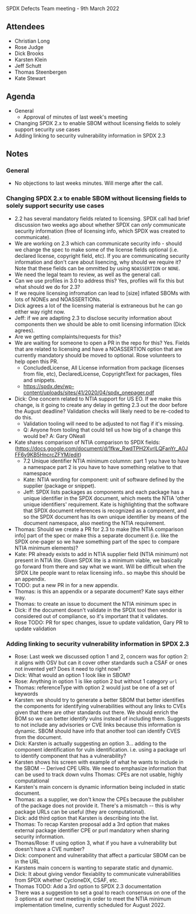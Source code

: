 SPDX Defects Team meeting - 9th March 2022

## Attendees
* Christian Long
* Rose Judge
* Dick Brooks
* Karsten Klein
* Jeff Schutt
* Thomas Steenbergen
* Kate Stewart

## Agenda
* General
  * Approval of minutes of last week's meeting
* Changing SPDX 2.x to enable SBOM without licensing fields to solely support security use cases
* Adding linking to security vulnerability information in SPDX 2.3

## Notes
### General
* No objections to last weeks minutes. Will merge after the call.

###  Changing SPDX 2.x to enable SBOM without licensing fields to solely support security use cases
* 2.2 has several mandatory fields related to licensing. SPDX call had brief discussion two weeks ago about whether SPDX can *only* communicate security information (free of licensing info, which SPDX was created to communicate).
* We are working on 2.3 which can communicate security info - should we change the spec to make some of the license fields optional (i.e. declared license, copyright field, etc). If you are communicating security information and don't care about lisencing, why should we require it? Note that these fields can be ommitted by using `NOASSERTION` or `NONE`.
* We need the legal team to review, as well as the general call.
* Can we use profiles in 3.0 to address this? Yes, profiles will fix this but what should we do for 2.3?
* If we require licensing infromation can lead to [size] inflated SBOMs with lots of NONEs and NOASSERTIONs.
* Dick agrees a lot of the licensing material is extraneous but he can go either way right now.
* Jeff: if we are adapting 2.3 to disclose security information about components then we should be able to omit licensing information (Dick agrees).
* Are we getting complaints/requests for this?
* We are waiting for someone to open a PR in the repo for this? Yes. Fields that are related to licensing and have a NOASSERTION option that are currently mandatory should be moved to optional. Rose volunteers to help open this PR.
  * ConcludedLicense, All License information from package (licenses from file, etc), DeclaredLicense, CopyrightText for packages, files and snippets.
  * https://spdx.dev/wp-content/uploads/sites/41/2020/04/spdx_onepager.pdf
* Dick: One concern related to NTIA support for US EO. If we make this change, is it going to create any delay in getting 2.3 out the door before the August deadline? Validation checks will likely need to be re-coded to do this.
  * Validation tooling will need to be adjusted to not flag if it's missing.
  * Q: Anyone from tooling that could tell us how big of a change this would be? A: Gary ONeall
* Kate shares comparison of NTIA comparison to SPDX fields: (https://docs.google.com/document/d/1fkw_RwdTPH2XvrlLQFanYr_A0JFF6y9KB5HncrcZFYM/edit)
    * 7.2 Unique identifier NTIA minimum columnn: part 1 you have to have a namespace part 2 is you have to have something relative to that namespace
    * Kate: NTIA wording for component: unit of software defined by the supplier (package or snippet).
    * Jeff: SPDX lists packages as components and each package has a unique identifier in the SPDX document, which meets the NTIA 'other unique identifiers' requirement. Kate is highlighting that the software that SPDX document references is recognized as a component, and so the SPDX document has its own unique identifier by means of the document namespace, also meeting the NTIA requirement.
* Thomas: Should we create a PR for 2.3 to make [the NTIA comparison info] part of the spec or make this a separate document (i.e. like the SPDX one-pager so we have something part of the spec to compare NTIA minimum elements)?
* Kate: PR already exists to add in NTIA supplier field (NTIA minimum) not present in NTIA lite. Given SPDX lite is a minimum viable, we basically go forward from there and say what we want. Will be difficult when the SPDX Lite people want to relax licensing info.. so maybe this should be an appendix.
* TODO: put a new PR in for a new appendix.
* Thomas: is this an appendix or a separate document? Kate says either way.
* Thomas: to create an issue to document the NTIA minimum spec in
* Dick: if the document doesn't validate in the SPDX tool then vendor is considered out of compliance, so it's important that it validates.
* Rose TODO: PR for spec changes, issue to update validation, Gary PR to update validation

### Adding linking to security vulnerability information in SPDX 2.3
* Rose: Last week we discussed option 1 and 2, concern was for option 2: it aligns with OSV but can it cover other standards such a CSAF or ones not invented yet? Does it need to right now?
* Dick: What would an option 1 look like in SBOM?
* Rose: Anything in option 1 is like option 2 but without 1 category `url`
* Thomas: referenceType with option 2 would just be one of a set of keywords
* Karsten: we should try to generate a better SBOM that better identifies the components for identifying vulnerabilities without any links to CVEs given that there are other standards out there. We should enrich the BOM so we can better identify vulns instead of including them. Suggests to not include any advisories or CVE links because this information is dynamic. SBOM should have info that another tool can identify CVES from the document.
* Dick: Karsten is actually suggesting an option 3... adding to the component identification for vuln identification. i.e. using a package url to identify component that has a vulnerability?
* Karsten shows his screen with example of what he wants to include in the SBOM -- Derived CPE URIs. We need to emphasize information that can be used to track down vulns
Thomas: CPEs are not usable, highly computational
* Karsten's main concern is dynamic information being included in static document.
* Thomas: as a supplier, we don't know the CPEs because the publisher of the package does not provide it. There's a mismatch -- this is why package URLs can be useful (they are computational).
* Dick: add third option that Karsten is describing into the list.
* Thomas: To recap Karsten proposal add a 3rd option that makes external package identifier CPE or purl mandatory when sharing security information.
* Thomas/Rose: If using option 3, what if you have a vulnerability but doesn't have a CVE number?
* Dick: component and vulnerability that affect a particular SBOM can be in the URL
* Karstens main concern is wanting to separate static and dynamic.
* Dick: It about giving vendor flexiablity to communicate vulnerabilities from SPDX whether CycloneDX, CSAF, etc.
* Thomas TODO: Add a 3rd option to SPDX 2.3 documentation
* There was a suggestion to set a goal to reach consensus on one of the 3 options at our next meeting in order to meet the NTIA minimum implementation timeline, currently scheduled for August 2022.
